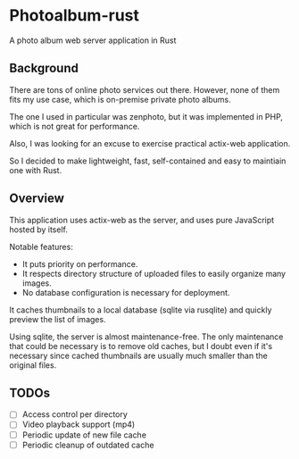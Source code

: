 # Photoalbum-rust

A photo album web server application in Rust

## Background

There are tons of online photo services out there.
However, none of them fits my use case, which is on-premise
private photo albums.

The one I used in particular was zenphoto, but it was implemented
in PHP, which is not great for performance.

Also, I was looking for an excuse to exercise practical actix-web
application.

So I decided to make lightweight, fast, self-contained and
easy to maintiain one with Rust.


## Overview

This application uses actix-web as the server, and uses pure
JavaScript hosted by itself.

Notable features:

* It puts priority on performance.
* It respects directory structure of uploaded files to easily organize many images.
* No database configuration is necessary for deployment.

It caches thumbnails to a local database (sqlite via rusqlite)
and quickly preview the list of images.

Using sqlite, the server is almost maintenance-free.
The only maintenance that could be necessary is to remove old caches,
but I doubt even if it's necessary since cached thumbnails are usually
much smaller than the original files.


## TODOs

* [ ] Access control per directory
* [ ] Video playback support (mp4)
* [ ] Periodic update of new file cache
* [ ] Periodic cleanup of outdated cache
